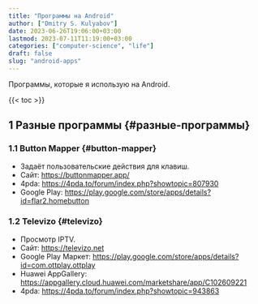 ```yaml
---
title: "Программы на Android"
author: ["Dmitry S. Kulyabov"]
date: 2023-06-26T19:06:00+03:00
lastmod: 2023-07-11T11:19:00+03:00
categories: ["computer-science", "life"]
draft: false
slug: "android-apps"
---
```


Программы, которые я использую на Android.

<!--more-->

{{< toc >}}


## <span class="section-num">1</span> Разные программы {#разные-программы}


### <span class="section-num">1.1</span> Button Mapper {#button-mapper}

-   Задаёт пользовательские действия для клавиш.
-   Сайт: <https://buttonmapper.app/>
-   4pda: <https://4pda.to/forum/index.php?showtopic=807930>
-   Google Play: <https://play.google.com/store/apps/details?id=flar2.homebutton>


### <span class="section-num">1.2</span> Televizo {#televizo}

-   Просмотр IPTV.
-   Сайт: <https://televizo.net>
-   Google Play Маркет: <https://play.google.com/store/apps/details?id=com.ottplay.ottplay>
-   Huawei AppGallery: <https://appgallery.cloud.huawei.com/marketshare/app/C102609221>
-   4pda: <https://4pda.to/forum/index.php?showtopic=943863>
